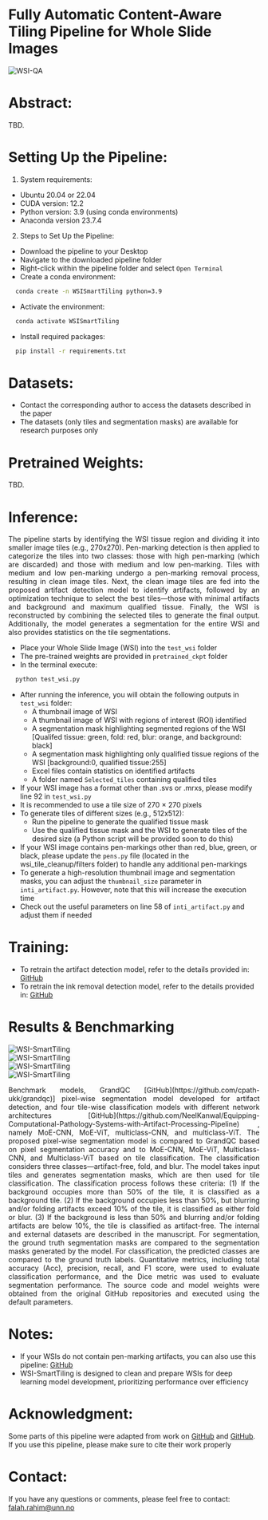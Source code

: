 # Fully Automatic Content-Aware Tiling Pipeline for Whole Slide Images 
![WSI-QA](./WSI-QA.bmp)
# Abstract: 
TBD.
# Setting Up the Pipeline:
1. System requirements:
- Ubuntu 20.04 or 22.04
- CUDA version: 12.2
- Python version: 3.9 (using conda environments)
- Anaconda version 23.7.4

2. Steps to Set Up the Pipeline:
- Download the pipeline to your Desktop
- Navigate to the downloaded pipeline folder
- Right-click within the pipeline folder and select `Open Terminal`
- Create a conda environment:
```bash
  conda create -n WSISmartTiling python=3.9
```
- Activate the environment:
```bash
  conda activate WSISmartTiling
```
- Install required packages:
```bash
  pip install -r requirements.txt
```


# Datasets:

- Contact the corresponding author to access the datasets described in the paper
- The datasets (only tiles and segmentation masks) are available for research purposes only

# Pretrained Weights:

TBD.

# Inference:

<p align="justify"> The pipeline starts by identifying the WSI tissue region and dividing it into smaller image tiles (e.g., 270x270). Pen-marking detection is then applied to categorize the tiles into two classes: those with high pen-marking (which are discarded) and those with medium and low pen-marking. Tiles with medium and low pen-marking undergo a pen-marking removal process, resulting in clean image tiles. Next, the clean image tiles are fed into the proposed artifact detection model to identify artifacts, followed by an optimization technique to select the best tiles—those with minimal artifacts and background and maximum qualified tissue. Finally, the WSI is reconstructed by combining the selected tiles to generate the final output. Additionally, the model generates a segmentation for the entire WSI and also provides statistics on the tile segmentations. </p>

- Place your Whole Slide Image (WSI) into the `test_wsi` folder
- The pre-trained weights are provided in `pretrained_ckpt` folder
- In the terminal execute:
```bash
  python test_wsi.py
```
- After running the inference, you will obtain the following outputs in `test_wsi` folder:
  - A thumbnail image of WSI
  - A thumbnail image of WSI with regions of interest (ROI) identified
  - A segmentation mask highlighting segmented regions of the WSI [Qualifed tissue: green, fold: red, blur: orange, and background: black]
  - A segmentation mask highlighting only qualified tissue regions of the WSI [background:0, qualified tissue:255]
  - Excel files contain statistics on identified artifacts
  - A folder named `Selected_tiles` containing qualified tiles
- If your WSI image has a format other than .svs or .mrxs, please modify line 92 in `test_wsi.py`
- It is recommended to use a tile size of 270 × 270 pixels
- To generate tiles of different sizes (e.g., 512x512):
    - Run the pipeline to generate the qualified tissue mask
    - Use the qualified tissue mask and the WSI to generate tiles of the desired size (a Python script will be provided soon to do this)
- If your WSI image contains pen-markings other than red, blue, green, or black, please update the `pens.py` file (located in the wsi_tile_cleanup/filters folder) to handle any additional pen-markings
- To generate a high-resolution thumbnail image and segmentation masks, you can adjust the `thumbnail_size` parameter in `inti_artifact.py`. However, note that this will increase the execution time
- Check out the useful parameters on line 58 of `inti_artifact.py` and adjust them if needed


# Training:

- To retrain the artifact detection model, refer to the details provided in:  [GitHub](https://github.com/Falah-Jabar-Rahim/A-Fully-Automatic-DL-Pipeline-for-WSI-QA)
- To retrain the ink removal detection model, refer to the details provided in: [GitHub](https://github.com/Vishwesh4/Ink-WSI)

# Results & Benchmarking 

![WSI-SmartTiling](Figs/Fig.3.png)  <br />
![WSI-SmartTiling](Figs/Fig.4.png)  <br />
![WSI-SmartTiling](Figs/Fig.5.png) <br />
![WSI-SmartTiling](Figs/Fig.7.png)<br />

<p align="justify"> Benchmark models, GrandQC [GitHub](https://github.com/cpath-ukk/grandqc)] pixel-wise segmentation model developed for artifact detection, and four tile-wise classification models with different network architectures [GitHub](https://github.com/NeelKanwal/Equipping-Computational-Pathology-Systems-with-Artifact-Processing-Pipeline) , namely MoE-CNN, MoE-ViT, multiclass-CNN, and multiclass-ViT. The proposed pixel-wise segmentation model is compared to GrandQC based on pixel segmentation accuracy and to MoE-CNN, MoE-ViT, Multiclass-CNN, and Multiclass-ViT based on tile classification. The classification considers three classes—artifact-free, fold, and blur. The model takes input tiles and generates segmentation masks, which are then used for tile classification. The classification process follows these criteria: (1) If the background occupies more than 50% of the tile, it is classified as a background tile. (2) If the background occupies less than 50%, but blurring and/or folding artifacts exceed 10% of the tile, it is classified as either fold or blur. (3) If the background is less than 50% and blurring and/or folding artifacts are below 10%, the tile is classified as artifact-free. The internal and external datasets are described in the manuscript. For segmentation, the ground truth segmentation masks are compared to the segmentation masks generated by the model. For classification, the predicted classes are compared to the ground truth labels. Quantitative metrics, including total accuracy (Acc), precision, recall, and F1 score, were used to evaluate classification performance, and the Dice metric was used to evaluate segmentation performance. The source code and model weights were obtained from the original GitHub repositories and executed using the default parameters.  </p>

# Notes:

- If your WSIs do not contain pen-marking artifacts, you can also use this pipeline:  [GitHub](https://github.com/Falah-Jabar-Rahim/A-Fully-Automatic-DL-Pipeline-for-WSI-QA)
- WSI-SmartTiling is designed to clean and prepare WSIs for deep learning model development, prioritizing performance over efficiency


# Acknowledgment:

Some parts of this pipeline were adapted from work on [GitHub](https://github.com/pengsl-lab/DHUnet) and  [GitHub](https://github.com/Vishwesh4/Ink-WSI). If you use this pipeline, please make sure to cite their work properly


# Contact: 
If you have any questions or comments, please feel free to contact: falah.rahim@unn.no
